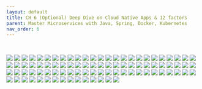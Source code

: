 ```yaml
---
layout: default
title: CH 6 (Optional) Deep Dive on Cloud Native Apps & 12 factors
parent: Master Microservices with Java, Spring, Docker, Kubernetes
nav_order: 6
---
```


<br>

![](/images/Master+Microservices+with+Spring,+Docker,+Kubernetes-page-025.jpg)
![](/images/Master+Microservices+with+Spring,+Docker,+Kubernetes-page-026.jpg)
![](/images/Master+Microservices+with+Spring,+Docker,+Kubernetes-page-027.jpg)
![](/images/Master+Microservices+with+Spring,+Docker,+Kubernetes-page-028.jpg)
![](/images/Master+Microservices+with+Spring,+Docker,+Kubernetes-page-029.jpg)
![](/images/Master+Microservices+with+Spring,+Docker,+Kubernetes-page-030.jpg)
![](/images/Master+Microservices+with+Spring,+Docker,+Kubernetes-page-031.jpg)
![](/images/Master+Microservices+with+Spring,+Docker,+Kubernetes-page-032.jpg)
![](/images/Master+Microservices+with+Spring,+Docker,+Kubernetes-page-033.jpg)
![](/images/Master+Microservices+with+Spring,+Docker,+Kubernetes-page-034.jpg)
![](/images/Master+Microservices+with+Spring,+Docker,+Kubernetes-page-035.jpg)
![](/images/Master+Microservices+with+Spring,+Docker,+Kubernetes-page-036.jpg)
![](/images/Master+Microservices+with+Spring,+Docker,+Kubernetes-page-037.jpg)
![](/images/Master+Microservices+with+Spring,+Docker,+Kubernetes-page-038.jpg)
![](/images/Master+Microservices+with+Spring,+Docker,+Kubernetes-page-039.jpg)
![](/images/Master+Microservices+with+Spring,+Docker,+Kubernetes-page-040.jpg)
![](/images/Master+Microservices+with+Spring,+Docker,+Kubernetes-page-041.jpg)
![](/images/Master+Microservices+with+Spring,+Docker,+Kubernetes-page-042.jpg)
![](/images/Master+Microservices+with+Spring,+Docker,+Kubernetes-page-043.jpg)
![](/images/Master+Microservices+with+Spring,+Docker,+Kubernetes-page-044.jpg)
![](/images/Master+Microservices+with+Spring,+Docker,+Kubernetes-page-045.jpg)
![](/images/Master+Microservices+with+Spring,+Docker,+Kubernetes-page-046.jpg)
![](/images/Master+Microservices+with+Spring,+Docker,+Kubernetes-page-047.jpg)
![](/images/Master+Microservices+with+Spring,+Docker,+Kubernetes-page-048.jpg)
![](/images/Master+Microservices+with+Spring,+Docker,+Kubernetes-page-049.jpg)
![](/images/Master+Microservices+with+Spring,+Docker,+Kubernetes-page-050.jpg)
![](/images/Master+Microservices+with+Spring,+Docker,+Kubernetes-page-051.jpg)
![](/images/Master+Microservices+with+Spring,+Docker,+Kubernetes-page-052.jpg)
![](/images/Master+Microservices+with+Spring,+Docker,+Kubernetes-page-053.jpg)
![](/images/Master+Microservices+with+Spring,+Docker,+Kubernetes-page-054.jpg)
![](/images/Master+Microservices+with+Spring,+Docker,+Kubernetes-page-055.jpg)
![](/images/Master+Microservices+with+Spring,+Docker,+Kubernetes-page-056.jpg)
![](/images/Master+Microservices+with+Spring,+Docker,+Kubernetes-page-057.jpg)
![](/images/Master+Microservices+with+Spring,+Docker,+Kubernetes-page-058.jpg)
![](/images/Master+Microservices+with+Spring,+Docker,+Kubernetes-page-059.jpg)
![](/images/Master+Microservices+with+Spring,+Docker,+Kubernetes-page-060.jpg)
![](/images/Master+Microservices+with+Spring,+Docker,+Kubernetes-page-061.jpg)
![](/images/Master+Microservices+with+Spring,+Docker,+Kubernetes-page-062.jpg)
![](/images/Master+Microservices+with+Spring,+Docker,+Kubernetes-page-063.jpg)
![](/images/Master+Microservices+with+Spring,+Docker,+Kubernetes-page-064.jpg)
![](/images/Master+Microservices+with+Spring,+Docker,+Kubernetes-page-065.jpg)
![](/images/Master+Microservices+with+Spring,+Docker,+Kubernetes-page-066.jpg)
![](/images/Master+Microservices+with+Spring,+Docker,+Kubernetes-page-067.jpg)
![](/images/Master+Microservices+with+Spring,+Docker,+Kubernetes-page-068.jpg)
![](/images/Master+Microservices+with+Spring,+Docker,+Kubernetes-page-069.jpg)
![](/images/Master+Microservices+with+Spring,+Docker,+Kubernetes-page-070.jpg)
![](/images/Master+Microservices+with+Spring,+Docker,+Kubernetes-page-071.jpg)
![](/images/Master+Microservices+with+Spring,+Docker,+Kubernetes-page-072.jpg)
![](/images/Master+Microservices+with+Spring,+Docker,+Kubernetes-page-073.jpg)
![](/images/Master+Microservices+with+Spring,+Docker,+Kubernetes-page-074.jpg)
![](/images/Master+Microservices+with+Spring,+Docker,+Kubernetes-page-075.jpg)
![](/images/Master+Microservices+with+Spring,+Docker,+Kubernetes-page-076.jpg)
![](/images/Master+Microservices+with+Spring,+Docker,+Kubernetes-page-077.jpg)
![](/images/Master+Microservices+with+Spring,+Docker,+Kubernetes-page-078.jpg)
![](/images/Master+Microservices+with+Spring,+Docker,+Kubernetes-page-079.jpg)
![](/images/Master+Microservices+with+Spring,+Docker,+Kubernetes-page-080.jpg)
![](/images/Master+Microservices+with+Spring,+Docker,+Kubernetes-page-081.jpg)
![](/images/Master+Microservices+with+Spring,+Docker,+Kubernetes-page-082.jpg)
![](/images/Master+Microservices+with+Spring,+Docker,+Kubernetes-page-083.jpg)
![](/images/Master+Microservices+with+Spring,+Docker,+Kubernetes-page-084.jpg)
![](/images/Master+Microservices+with+Spring,+Docker,+Kubernetes-page-085.jpg)
![](/images/Master+Microservices+with+Spring,+Docker,+Kubernetes-page-086.jpg)
![](/images/Master+Microservices+with+Spring,+Docker,+Kubernetes-page-087.jpg)
![](/images/Master+Microservices+with+Spring,+Docker,+Kubernetes-page-088.jpg)
![](/images/Master+Microservices+with+Spring,+Docker,+Kubernetes-page-089.jpg)
![](/images/Master+Microservices+with+Spring,+Docker,+Kubernetes-page-090.jpg)
![](/images/Master+Microservices+with+Spring,+Docker,+Kubernetes-page-091.jpg)
![](/images/Master+Microservices+with+Spring,+Docker,+Kubernetes-page-092.jpg)
![](/images/Master+Microservices+with+Spring,+Docker,+Kubernetes-page-093.jpg)
![](/images/Master+Microservices+with+Spring,+Docker,+Kubernetes-page-094.jpg)
![](/images/Master+Microservices+with+Spring,+Docker,+Kubernetes-page-095.jpg)
![](/images/Master+Microservices+with+Spring,+Docker,+Kubernetes-page-096.jpg)
![](/images/Master+Microservices+with+Spring,+Docker,+Kubernetes-page-097.jpg)
![](/images/Master+Microservices+with+Spring,+Docker,+Kubernetes-page-098.jpg)
![](/images/Master+Microservices+with+Spring,+Docker,+Kubernetes-page-099.jpg)
![](/images/Master+Microservices+with+Spring,+Docker,+Kubernetes-page-100.jpg)
![](/images/Master+Microservices+with+Spring,+Docker,+Kubernetes-page-101.jpg)
![](/images/Master+Microservices+with+Spring,+Docker,+Kubernetes-page-102.jpg)
![](/images/Master+Microservices+with+Spring,+Docker,+Kubernetes-page-103.jpg)
![](/images/Master+Microservices+with+Spring,+Docker,+Kubernetes-page-104.jpg)
![](/images/Master+Microservices+with+Spring,+Docker,+Kubernetes-page-105.jpg)
![](/images/Master+Microservices+with+Spring,+Docker,+Kubernetes-page-106.jpg)
![](/images/Master+Microservices+with+Spring,+Docker,+Kubernetes-page-107.jpg)
![](/images/Master+Microservices+with+Spring,+Docker,+Kubernetes-page-108.jpg)
![](/images/Master+Microservices+with+Spring,+Docker,+Kubernetes-page-109.jpg)
![](/images/Master+Microservices+with+Spring,+Docker,+Kubernetes-page-110.jpg)
![](/images/Master+Microservices+with+Spring,+Docker,+Kubernetes-page-111.jpg)
![](/images/Master+Microservices+with+Spring,+Docker,+Kubernetes-page-112.jpg)
![](/images/Master+Microservices+with+Spring,+Docker,+Kubernetes-page-113.jpg)
![](/images/Master+Microservices+with+Spring,+Docker,+Kubernetes-page-114.jpg)
